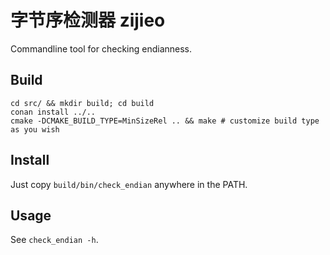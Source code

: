 # 字节序检测器 zijieo 

Commandline tool for checking endianness.

## Build

```
cd src/ && mkdir build; cd build
conan install ../..
cmake -DCMAKE_BUILD_TYPE=MinSizeRel .. && make # customize build type as you wish
```

## Install

Just copy `build/bin/check_endian` anywhere in the PATH.


## Usage

See `check_endian -h`.